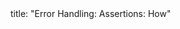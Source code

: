 <frontmatter>
title: "Error Handling: Assertions: How"
</frontmatter>

<include src="navbar.md" boilerplate />

<include src="unit-inPage-asFlat.md" boilerplate />